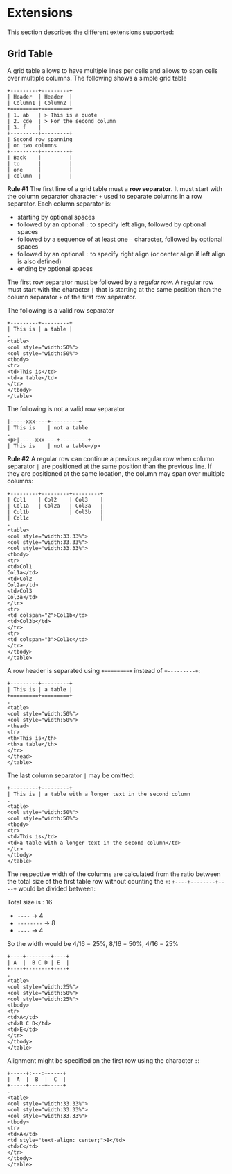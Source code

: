 # Extensions

This section describes the different extensions supported:

## Grid Table

A grid table allows to have multiple lines per cells and allows to span cells over multiple columns. The following shows a simple grid table  

```
+---------+---------+
| Header  | Header  |
| Column1 | Column2 |
+=========+=========+
| 1. ab   | > This is a quote
| 2. cde  | > For the second column 
| 3. f    |
+---------+---------+
| Second row spanning
| on two columns
+---------+---------+
| Back    |         |
| to      |         |
| one     |         |
| column  |         | 
```

**Rule #1**
The first line of a grid table must a **row separator**. It must start with the column separator character `+` used to separate columns in a row separator. Each column separator is:
  - starting by optional spaces
  - followed by an optional `:` to specify left align, followed by optional spaces
  - followed by a sequence of at least one `-` character, followed by optional spaces
  - followed by an optional `:` to specify right align (or center align if left align is also defined)
  - ending by optional spaces

The first row separator must be followed by a *regular row*. A regular row must start with the character `|` that is starting at the same position than the column separator `+` of the first row separator.


The following is a valid row separator 

```````````````````````````````` example
+---------+---------+
| This is | a table |
.
<table>
<col style="width:50%">
<col style="width:50%">
<tbody>
<tr>
<td>This is</td>
<td>a table</td>
</tr>
</tbody>
</table>
````````````````````````````````


The following is not a valid row separator 
```````````````````````````````` example
|-----xxx----+---------+
| This is    | not a table
.
<p>|-----xxx----+---------+
| This is    | not a table</p>
````````````````````````````````

**Rule #2**
A regular row can continue a previous regular row when column separator `|` are positioned at the same  position than the previous line. If they are positioned at the same location, the column may span over multiple columns:

```````````````````````````````` example
+---------+---------+---------+
| Col1    | Col2    | Col3    |
| Col1a   | Col2a   | Col3a   |
| Col1b             | Col3b   |
| Col1c                       |
.
<table>
<col style="width:33.33%">
<col style="width:33.33%">
<col style="width:33.33%">
<tbody>
<tr>
<td>Col1
Col1a</td>
<td>Col2
Col2a</td>
<td>Col3
Col3a</td>
</tr>
<tr>
<td colspan="2">Col1b</td>
<td>Col3b</td>
</tr>
<tr>
<td colspan="3">Col1c</td>
</tr>
</tbody>
</table>
````````````````````````````````

A row header is separated using `+========+` instead of `+---------+`:

```````````````````````````````` example
+---------+---------+
| This is | a table |
+=========+=========+
.
<table>
<col style="width:50%">
<col style="width:50%">
<thead>
<tr>
<th>This is</th>
<th>a table</th>
</tr>
</thead>
</table>
````````````````````````````````

The last column separator `|` may be omitted:

```````````````````````````````` example
+---------+---------+
| This is | a table with a longer text in the second column
.
<table>
<col style="width:50%">
<col style="width:50%">
<tbody>
<tr>
<td>This is</td>
<td>a table with a longer text in the second column</td>
</tr>
</tbody>
</table>
````````````````````````````````

The respective width of the columns are calculated from the ratio between the total size of the first table row without counting the `+`: `+----+--------+----+` would be divided between:

Total size is : 16 

- `----` -> 4
- `--------` -> 8
- `----` -> 4

So the width would be 4/16 = 25%, 8/16 = 50%, 4/16 = 25%

```````````````````````````````` example
+----+--------+----+
| A  |  B C D | E  |
+----+--------+----+
.
<table>
<col style="width:25%">
<col style="width:50%">
<col style="width:25%">
<tbody>
<tr>
<td>A</td>
<td>B C D</td>
<td>E</td>
</tr>
</tbody>
</table>
````````````````````````````````

Alignment might be specified on the first row using the character `:`:


```````````````````````````````` example
+-----+:---:+-----+
|  A  |  B  |  C  |
+-----+-----+-----+
.
<table>
<col style="width:33.33%">
<col style="width:33.33%">
<col style="width:33.33%">
<tbody>
<tr>
<td>A</td>
<td style="text-align: center;">B</td>
<td>C</td>
</tr>
</tbody>
</table>
````````````````````````````````
